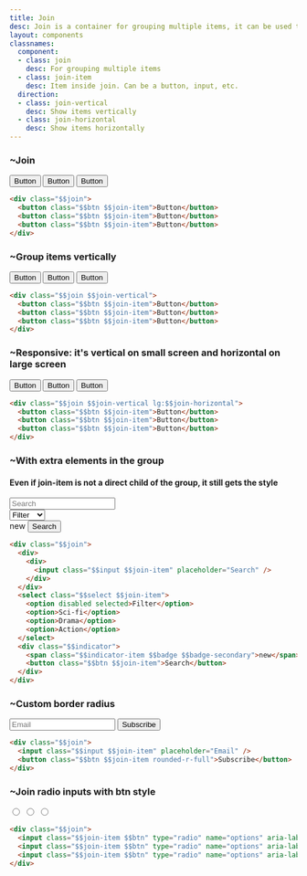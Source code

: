 ```yaml
---
title: Join
desc: Join is a container for grouping multiple items, it can be used to group buttons, inputs, etc. Join applies border radius to the first and last item. Join can be used to create a horizontal or vertical list of items.
layout: components
classnames:
  component:
  - class: join
    desc: For grouping multiple items
  - class: join-item
    desc: Item inside join. Can be a button, input, etc.
  direction:
  - class: join-vertical
    desc: Show items vertically
  - class: join-horizontal
    desc: Show items horizontally
---
```


<script>
  import Component from "$components/Component.svelte"
  import Translate from "$components/Translate.svelte"
</script>

### ~Join
<div class="join">
  <button class="btn join-item">Button</button>
  <button class="btn join-item">Button</button>
  <button class="btn join-item">Button</button>
</div>

```html
<div class="$$join">
  <button class="$$btn $$join-item">Button</button>
  <button class="$$btn $$join-item">Button</button>
  <button class="$$btn $$join-item">Button</button>
</div>
```


### ~Group items vertically
<div class="join join-vertical">
  <button class="btn join-item">Button</button>
  <button class="btn join-item">Button</button>
  <button class="btn join-item">Button</button>
</div>

```html
<div class="$$join $$join-vertical">
  <button class="$$btn $$join-item">Button</button>
  <button class="$$btn $$join-item">Button</button>
  <button class="$$btn $$join-item">Button</button>
</div>
```


### ~Responsive: it's vertical on small screen and horizontal on large screen
<div class="join join-vertical lg:join-horizontal">
  <button class="btn join-item">Button</button>
  <button class="btn join-item">Button</button>
  <button class="btn join-item">Button</button>
</div>

```html
<div class="$$join $$join-vertical lg:$$join-horizontal">
  <button class="$$btn $$join-item">Button</button>
  <button class="$$btn $$join-item">Button</button>
  <button class="$$btn $$join-item">Button</button>
</div>
```


### ~With extra elements in the group
#### Even if join-item is not a direct child of the group, it still gets the style

<div class="join">
  <div>
    <div>
      <input class="input join-item w-[5.3rem] md:w-52" placeholder="Search"/>
    </div>
  </div>
  <select class="select join-item w-[5.8rem] md:w-auto">
    <option disabled selected>Filter</option>
    <option>Sci-fi</option>
    <option>Drama</option>
    <option>Action</option>
  </select>
  <div class="indicator">
    <span class="indicator-item badge badge-secondary">new</span>
    <button class="btn join-item">Search</button>
  </div>
</div>

```html
<div class="$$join">
  <div>
    <div>
      <input class="$$input $$join-item" placeholder="Search" />
    </div>
  </div>
  <select class="$$select $$join-item">
    <option disabled selected>Filter</option>
    <option>Sci-fi</option>
    <option>Drama</option>
    <option>Action</option>
  </select>
  <div class="$$indicator">
    <span class="$$indicator-item $$badge $$badge-secondary">new</span>
    <button class="$$btn $$join-item">Search</button>
  </div>
</div>
```


### ~Custom border radius
<div class="join">
  <input class="input join-item w-36 lg:w-52" placeholder="Email"/>
  <button class="btn join-item rounded-r-full">Subscribe</button>
</div>

```html
<div class="$$join">
  <input class="$$input $$join-item" placeholder="Email" />
  <button class="$$btn $$join-item rounded-r-full">Subscribe</button>
</div>
```


### ~Join radio inputs with btn style
<div class="join">
  <input class="join-item btn" type="radio" name="options" aria-label="Radio 1" />
  <input class="join-item btn" type="radio" name="options" aria-label="Radio 2" />
  <input class="join-item btn" type="radio" name="options" aria-label="Radio 3" />
</div>

```html
<div class="$$join">
  <input class="$$join-item $$btn" type="radio" name="options" aria-label="Radio 1" />
  <input class="$$join-item $$btn" type="radio" name="options" aria-label="Radio 2" />
  <input class="$$join-item $$btn" type="radio" name="options" aria-label="Radio 3" />
</div>
```
